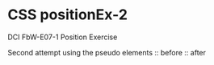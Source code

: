 # CSS positionEx-2
DCI FbW-E07-1 Position Exercise

Second attempt using the pseudo elements
:: before
:: after
